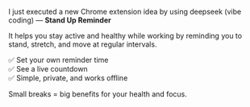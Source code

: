 I just executed a new Chrome extension idea by using deepseek (vibe coding) — **Stand Up Reminder**

<p>It helps you stay active and healthy while working by reminding you to stand, stretch, and move at regular intervals. </p>
✅ Set your own reminder time <br>
✅ See a live countdown <br>
✅ Simple, private, and works offline <br>

Small breaks = big benefits for your health and focus.
